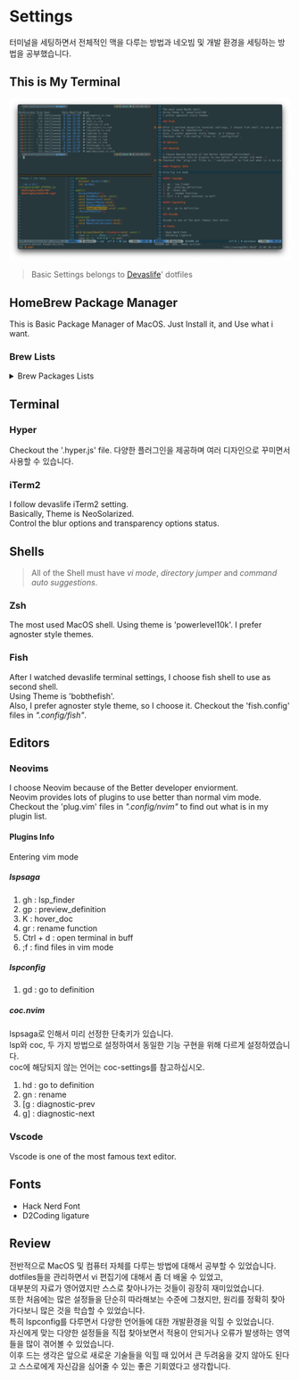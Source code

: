 # Settings

터미널을 세팅하면서 전체적인 맥을 다루는 방법과 네오빔 및 개발 환경을 세팅하는 방법을 공부했습니다.

## This is My Terminal

![Terminal](Terminal.png)

> Basic Settings belongs to [Devaslife](https://www.youtube.com/c/devaslife)' dotfiles

## HomeBrew Package Manager

This is Basic Package Manager of MacOS.
Just Install it, and Use what i want.

### Brew Lists

<details> 
<summary>Brew Packages Lists</summary>
<div markdown = "1">
- autojump <br>
- clang-format<br>
- cmake <br>
- exa <br>
- fasd <br>
- fish <br>
- git <br>
- neovim <br>
- tmux <br>
- tree-sitter <br>
- zsh <br>
- zsh auto suggestions <br>
- zsh syntax highlighting <br>

</div>
</details>

## Terminal

### Hyper

Checkout the '.hyper.js' file.
다양한 플러그인을 제공하며 여러 디자인으로 꾸미면서 사용할 수 있습니다.

### iTerm2

I follow devaslife iTerm2 setting. \
Basically, Theme is NeoSolarized. \
Control the blur options and transparency options status.

## Shells

> All of the Shell must have _vi mode_, _directory jumper_ and _command auto suggestions_.

### Zsh

The most used MacOS shell.
Using theme is 'powerlevel10k'.
I prefer agnoster style themes.

### Fish

After I watched devaslife terminal settings, I choose fish shell to use as second shell. \
Using Theme is 'bobthefish'. \
Also, I prefer agnoster style theme, so I choose it.
Checkout the 'fish.config' files in _".config/fish"_.

## Editors

### Neovims

I choose Neovim because of the Better developer enviorment. \
Neovim provides lots of plugins to use better than normal vim mode. \
Checkout the 'plug.vim' files in _".config/nvim"_ to find out what is in my plugin list.

#### Plugins Info

Entering vim mode

##### lspsaga

1. gh : lsp_finder
2. gp : preview_definition
3. K : hover_doc
4. gr : rename function
5. Ctrl + d : open terminal in buff
6. ;f : find files in vim mode

##### lspconfig

1. gd : go to definition

##### coc.nvim

lspsaga로 인해서 미리 선정한 단축키가 있습니다. \
lsp와 coc, 두 가지 방법으로 설정하여서 동일한 기능 구현을 위해 다르게 설정하였습니다. \
coc에 해당되지 않는 언어는 coc-settings를 참고하십시오.

1. hd : go to definition
2. gn : rename
3. [g : diagnostic-prev
4. g] : diagnostic-next

### Vscode

Vscode is one of the most famous text editor.

## Fonts

- Hack Nerd Font
- D2Coding ligature

## Review

전반적으로 MacOS 및 컴퓨터 자체를 다루는 방법에 대해서 공부할 수 있었습니다. \
dotfiles들을 관리하면서 vi 편집기에 대해서 좀 더 배울 수 있었고,\
대부분의 자료가 영어였지만 스스로 찾아나가는 것들이 굉장히 재미있었습니다. \
또한 처음에는 많은 설정들을 단순히 따라해보는 수준에 그쳤지만, 원리를 정확히 찾아가다보니 많은 것을 학습할 수 있었습니다. \
특히 lspconfig를 다루면서 다양한 언어들에 대한 개발환경을 익힐 수 있었습니다. \
자신에게 맞는 다양한 설정들을 직접 찾아보면서 적용이 안되거나 오류가 발생하는 영역들을 많이 겪어볼 수 있었습니다. \
이후 드는 생각은 앞으로 새로운 기술들을 익힐 때 있어서 큰 두려움을 갖지 않아도 된다고 스스로에게 자신감을 심어줄 수 있는 좋은 기회였다고 생각합니다.
